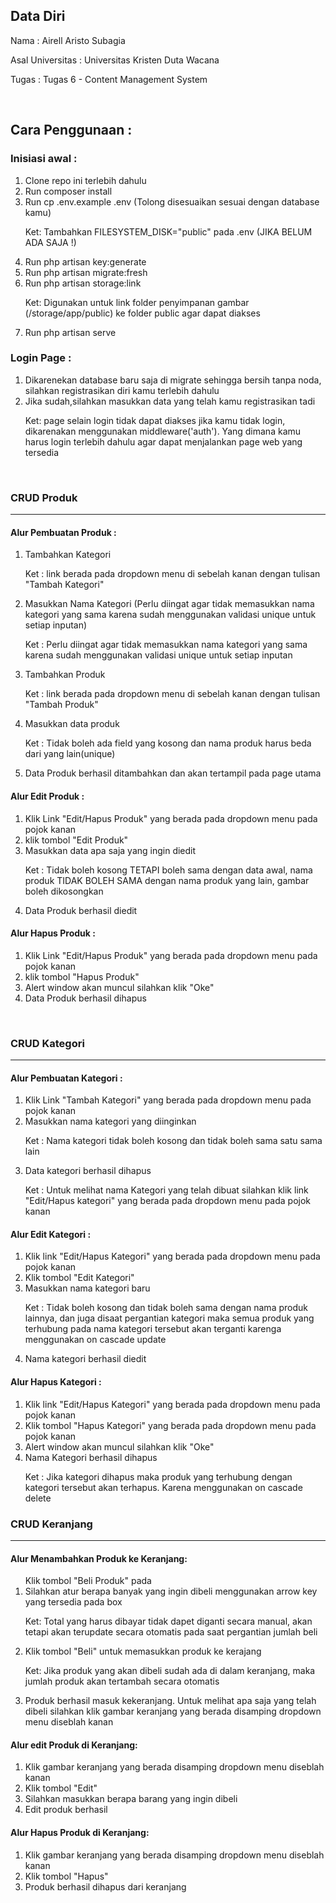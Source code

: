 <h2>Data Diri</h2>
<p>Nama : Airell Aristo Subagia</p>
<p>Asal Universitas : Universitas Kristen Duta Wacana</p>
<p>Tugas : Tugas 6 - Content Management System</p>
<br>

<h2>Cara Penggunaan :</h2>
<h3>Inisiasi awal :</h3>
<ol> 
    <li>Clone repo ini terlebih dahulu</li>
    <li>Run composer install</li>
    <li>Run cp .env.example .env (Tolong disesuaikan sesuai dengan database kamu)</li>
    <p>Ket: Tambahkan FILESYSTEM_DISK="public" pada .env (JIKA BELUM ADA SAJA !)</p>
    <li>Run php artisan key:generate</li>
    <li>Run php artisan migrate:fresh</li>
    <li>Run php artisan storage:link</li>
    <p>Ket: Digunakan untuk link folder penyimpanan gambar (/storage/app/public) ke folder public agar dapat diakses</p>
    <li>Run php artisan serve</li>
</ol>

<h3>Login Page :</h3>
<ol>
    <li>Dikarenekan database baru saja di migrate sehingga bersih tanpa noda, silahkan registrasikan diri kamu terlebih dahulu</li>
    <li>Jika sudah,silahkan masukkan data yang telah kamu registrasikan tadi</li>
    <p>Ket: page selain login tidak dapat diakses jika kamu tidak login, dikarenakan menggunakan middleware('auth'). Yang dimana kamu harus login terlebih dahulu agar  dapat menjalankan page web yang tersedia</p>
</ol>
<br>

<h3>CRUD Produk</h3>
<hr>
<h4>Alur Pembuatan Produk :</h4>
<ol>
     <li>Tambahkan Kategori</li>
     <p>Ket : link berada pada dropdown menu di sebelah kanan dengan tulisan "Tambah Kategori"</p>
     <li>Masukkan Nama Kategori (Perlu diingat agar tidak memasukkan nama kategori yang sama karena sudah menggunakan validasi unique untuk setiap inputan)</li>
     <p>Ket : Perlu diingat agar tidak memasukkan nama kategori yang sama karena sudah menggunakan validasi unique untuk setiap inputan</p>
     <li>Tambahkan Produk</li>
     <p>Ket : link berada pada dropdown menu di sebelah kanan dengan tulisan "Tambah Produk"</p>
     <li>Masukkan data produk</li>
     <p>Ket : Tidak boleh ada field yang kosong dan nama produk harus beda dari yang lain(unique)</p>
     <li>Data Produk berhasil ditambahkan dan akan tertampil pada page utama</li>
</ol>

<h4>Alur Edit Produk :</h4>
<ol>
    <li>Klik Link "Edit/Hapus Produk" yang berada pada dropdown menu pada pojok kanan</li>
    <li>klik tombol "Edit Produk"</li>
    <li>Masukkan data apa saja yang ingin diedit</li>
    <p>Ket : Tidak boleh kosong TETAPI boleh sama dengan data awal, nama produk TIDAK BOLEH SAMA dengan nama produk yang lain, gambar boleh dikosongkan</p>
    <li>Data Produk berhasil diedit</li>
</ol>

<h4>Alur Hapus Produk :</h4>
<ol>
    <li>Klik Link "Edit/Hapus Produk" yang berada pada dropdown menu pada pojok kanan</li>
    <li>klik tombol "Hapus Produk"</li>
    <li>Alert window akan muncul silahkan klik "Oke"</li>
    <li>Data Produk berhasil dihapus</li>
</ol>
<br>

<h3>CRUD Kategori</h3>
<hr>
<h4>Alur Pembuatan Kategori :</h4>
<ol>
    <li>Klik Link "Tambah Kategori" yang berada pada dropdown menu pada pojok kanan</li>
    <li>Masukkan nama kategori yang diinginkan</li>
    <p>Ket : Nama kategori tidak boleh kosong dan tidak boleh sama satu sama lain</p>
    <li>Data kategori berhasil dihapus</li>
    <p>Ket : Untuk melihat nama Kategori yang telah dibuat silahkan klik link "Edit/Hapus kategori" yang berada pada dropdown menu pada pojok kanan</p>
</ol>

<h4>Alur Edit Kategori :</h4>
<ol>
    <li>Klik link "Edit/Hapus Kategori" yang berada pada dropdown menu pada pojok kanan</li>
    <li>Klik tombol "Edit Kategori"</li>
    <li>Masukkan nama kategori baru</li>
    <p>Ket : Tidak boleh kosong dan tidak boleh sama dengan nama produk lainnya, dan juga disaat pergantian kategori maka semua produk yang terhubung pada nama kategori tersebut akan terganti karenga menggunakan on cascade update</p>
    <li>Nama kategori berhasil diedit</li>
</ol>

<h4>Alur Hapus Kategori :</h4>
<ol>
    <li>Klik link "Edit/Hapus Kategori" yang berada pada dropdown menu pada pojok kanan</li>
    <li>Klik tombol "Hapus Kategori" yang berada pada dropdown menu pada pojok kanan</li>
    <li>Alert window akan muncul silahkan klik "Oke"</li>
    <li>Nama Kategori berhasil dihapus</li>
    <p>Ket : Jika kategori dihapus maka produk yang terhubung dengan kategori tersebut akan terhapus. Karena menggunakan on cascade delete</p>
</ol>

<h3>CRUD Keranjang</h3>
<hr>
<h4>Alur Menambahkan Produk ke Keranjang:</h4>
<ol>
    <l1>Klik tombol "Beli Produk" pada </li>
    <li>Silahkan atur berapa banyak yang ingin dibeli menggunakan arrow key yang tersedia pada box </li>
    <p>Ket: Total yang harus dibayar tidak dapet diganti secara manual, akan tetapi akan terupdate secara otomatis pada saat pergantian jumlah beli</p>
    <li>Klik tombol "Beli" untuk memasukkan produk ke kerajang</li>
    <p>Ket: Jika produk yang akan dibeli sudah ada di dalam keranjang, maka jumlah produk akan tertambah secara otomatis</p>
    <li>Produk berhasil masuk kekeranjang. Untuk melihat apa saja yang telah dibeli silahkan klik gambar keranjang yang berada disamping dropdown menu diseblah kanan</li>
 </ol>

<h4>Alur edit Produk di Keranjang:</h4>
<ol>
    <li>Klik gambar keranjang yang berada disamping dropdown menu diseblah kanan</li>
    <li>Klik tombol "Edit"</li>
    <li>Silahkan masukkan berapa barang yang ingin dibeli</li>
    <li>Edit produk berhasil</li>
</ol>

<h4>Alur Hapus Produk di Keranjang:</h4>
<ol>
    <li>Klik gambar keranjang yang berada disamping dropdown menu diseblah kanan</li>
    <li>Klik tombol "Hapus"</li>
    <li>Produk berhasil dihapus dari keranjang</li>
</ol>
